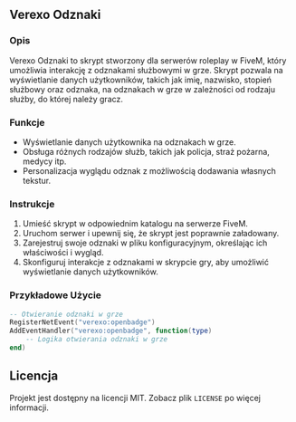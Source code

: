 ## Verexo Odznaki

### Opis

Verexo Odznaki to skrypt stworzony dla serwerów roleplay w FiveM, który umożliwia interakcję z odznakami służbowymi w grze. Skrypt pozwala na wyświetlanie danych użytkowników, takich jak imię, nazwisko, stopień służbowy oraz odznaka, na odznakach w grze w zależności od rodzaju służby, do której należy gracz.

### Funkcje

- Wyświetlanie danych użytkownika na odznakach w grze.
- Obsługa różnych rodzajów służb, takich jak policja, straż pożarna, medycy itp.
- Personalizacja wyglądu odznak z możliwością dodawania własnych tekstur.

### Instrukcje

1. Umieść skrypt w odpowiednim katalogu na serwerze FiveM.
2. Uruchom serwer i upewnij się, że skrypt jest poprawnie załadowany.
3. Zarejestruj swoje odznaki w pliku konfiguracyjnym, określając ich właściwości i wygląd.
4. Skonfiguruj interakcje z odznakami w skrypcie gry, aby umożliwić wyświetlanie danych użytkowników.

### Przykładowe Użycie

```lua
-- Otwieranie odznaki w grze
RegisterNetEvent("verexo:openbadge")
AddEventHandler("verexo:openbadge", function(type)
    -- Logika otwierania odznaki w grze
end)
```

## Licencja
Projekt jest dostępny na licencji MIT. Zobacz plik `LICENSE` po więcej informacji.
